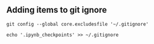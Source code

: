 ## Adding items to git ignore
```
git config --global core.excludesfile '~/.gitignore'
```
```
echo '.ipynb_checkpoints' >> ~/.gitignore
```


